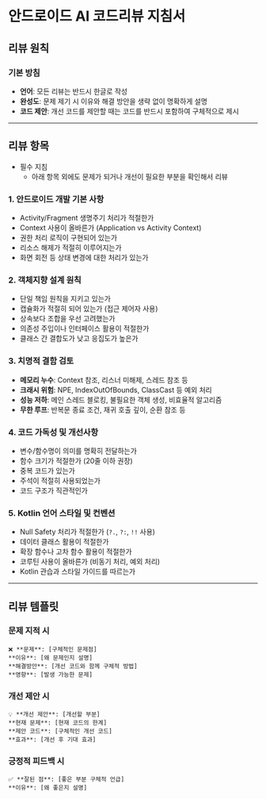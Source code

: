 # 안드로이드 AI 코드리뷰 지침서

## 리뷰 원칙

### 기본 방침
- **언어**: 모든 리뷰는 반드시 한글로 작성
- **완성도**: 문제 제기 시 이유와 해결 방안을 생략 없이 명확하게 설명
- **코드 제안**: 개선 코드를 제안할 때는 코드를 반드시 포함하여 구체적으로 제시

---

## 리뷰 항목
- 필수 지침
   - 아래 항목 외에도 문제가 되거나 개선이 필요한 부분을 확인해서 리뷰

### 1. 안드로이드 개발 기본 사항
- Activity/Fragment 생명주기 처리가 적절한가
- Context 사용이 올바른가 (Application vs Activity Context)
- 권한 처리 로직이 구현되어 있는가
- 리소스 해제가 적절히 이루어지는가
- 화면 회전 등 상태 변경에 대한 처리가 있는가

### 2. 객체지향 설계 원칙
- 단일 책임 원칙을 지키고 있는가
- 캡슐화가 적절히 되어 있는가 (접근 제어자 사용)
- 상속보다 조합을 우선 고려했는가
- 의존성 주입이나 인터페이스 활용이 적절한가
- 클래스 간 결합도가 낮고 응집도가 높은가

### 3. 치명적 결함 검토
- **메모리 누수**: Context 참조, 리스너 미해제, 스레드 참조 등
- **크래시 위험**: NPE, IndexOutOfBounds, ClassCast 등 예외 처리
- **성능 저하**: 메인 스레드 블로킹, 불필요한 객체 생성, 비효율적 알고리즘
- **무한 루프**: 반복문 종료 조건, 재귀 호출 깊이, 순환 참조 등

### 4. 코드 가독성 및 개선사항
- 변수/함수명이 의미를 명확히 전달하는가
- 함수 크기가 적절한가 (20줄 이하 권장)
- 중복 코드가 있는가
- 주석이 적절히 사용되었는가
- 코드 구조가 직관적인가

### 5. Kotlin 언어 스타일 및 컨벤션
- Null Safety 처리가 적절한가 (`?.`, `?:`, `!!` 사용)
- 데이터 클래스 활용이 적절한가
- 확장 함수나 고차 함수 활용이 적절한가
- 코루틴 사용이 올바른가 (비동기 처리, 예외 처리)
- Kotlin 관습과 스타일 가이드를 따르는가

---

## 리뷰 템플릿

### 문제 지적 시
```
❌ **문제**: [구체적인 문제점]
**이유**: [왜 문제인지 설명]
**해결방안**: [개선 코드와 함께 구체적 방법]
**영향**: [발생 가능한 문제]
```

### 개선 제안 시
```
💡 **개선 제안**: [개선할 부분]
**현재 문제**: [현재 코드의 한계]
**제안 코드**: [구체적인 개선 코드]
**효과**: [개선 후 기대 효과]
```

### 긍정적 피드백 시
```
✅ **잘된 점**: [좋은 부분 구체적 언급]
**이유**: [왜 좋은지 설명]
```